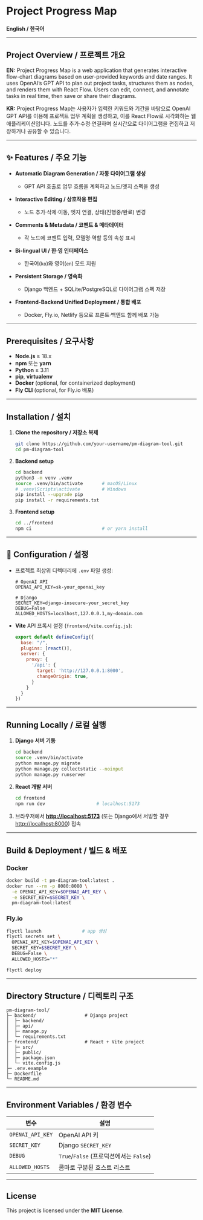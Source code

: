 # Project Progress Map

**English / 한국어**

---

## Project Overview / 프로젝트 개요

**EN:**
Project Progress Map is a web application that generates interactive flow-chart diagrams based on user-provided keywords and date ranges. It uses OpenAI’s GPT API to plan out project tasks, structures them as nodes, and renders them with React Flow. Users can edit, connect, and annotate tasks in real time, then save or share their diagrams.

**KR:**
Project Progress Map는 사용자가 입력한 키워드와 기간을 바탕으로 OpenAI GPT API를 이용해 프로젝트 업무 계획을 생성하고, 이를 React Flow로 시각화하는 웹 애플리케이션입니다. 노드를 추가·수정·연결하며 실시간으로 다이어그램을 편집하고 저장하거나 공유할 수 있습니다.

---

## ✨ Features / 주요 기능

* **Automatic Diagram Generation / 자동 다이어그램 생성**

  * GPT API 호출로 업무 흐름을 계획하고 노드/엣지 스펙을 생성
* **Interactive Editing / 상호작용 편집**

  * 노드 추가·삭제·이동, 엣지 연결, 상태(진행중/완료) 변경
* **Comments & Metadata / 코멘트 & 메타데이터**

  * 각 노드에 코멘트 입력, 모델명·역할 등의 속성 표시
* **Bi-lingual UI / 한·영 인터페이스**

  * 한국어(`ko`)와 영어(`en`) 모드 지원
* **Persistent Storage / 영속화**

  * Django 백엔드 + SQLite/PostgreSQL로 다이어그램 스펙 저장
* **Frontend-Backend Unified Deployment / 통합 배포**

  * Docker, Fly.io, Netlify 등으로 프론트·백엔드 함께 배포 가능

---

## Prerequisites / 요구사항

* **Node.js** ≥ 18.x
* **npm** 또는 **yarn**
* **Python** ≥ 3.11
* **pip**, **virtualenv**
* **Docker** (optional, for containerized deployment)
* **Fly CLI** (optional, for Fly.io 배포)

---

## Installation / 설치

1. **Clone the repository / 저장소 복제**

   ```bash
   git clone https://github.com/your-username/pm-diagram-tool.git
   cd pm-diagram-tool
   ```

2. **Backend setup**

   ```bash
   cd backend
   python3 -m venv .venv
   source .venv/bin/activate       # macOS/Linux
   # .venv\Scripts\activate        # Windows
   pip install --upgrade pip
   pip install -r requirements.txt
   ```

3. **Frontend setup**

   ```bash
   cd ../frontend
   npm ci                          # or yarn install
   ```

---

## 🔧 Configuration / 설정

* 프로젝트 최상위 디렉터리에 `.env` 파일 생성:

  ```dotenv
  # OpenAI API
  OPENAI_API_KEY=sk-your_openai_key

  # Django
  SECRET_KEY=django-insecure-your_secret_key
  DEBUG=False
  ALLOWED_HOSTS=localhost,127.0.0.1,my-domain.com
  ```

* **Vite** API 프록시 설정 (`frontend/vite.config.js`):

  ```js
  export default defineConfig({
    base: "/",
    plugins: [react()],
    server: {
      proxy: {
        '/api': {
          target: 'http://127.0.0.1:8000',
          changeOrigin: true,
        }
      }
    }
  })
  ```

---

## Running Locally / 로컬 실행

1. **Django 서버 기동**

   ```bash
   cd backend
   source .venv/bin/activate
   python manage.py migrate
   python manage.py collectstatic --noinput
   python manage.py runserver
   ```

2. **React 개발 서버**

   ```bash
   cd frontend
   npm run dev                   # localhost:5173
   ```

3. 브라우저에서 [**http://localhost:5173**](http://localhost:5173) (또는 Django에서 서빙할 경우 [http://localhost:8000](http://localhost:8000)) 접속

---

## Build & Deployment / 빌드 & 배포

### Docker

```bash
docker build -t pm-diagram-tool:latest .
docker run --rm -p 8080:8080 \
  -e OPENAI_API_KEY=$OPENAI_API_KEY \
  -e SECRET_KEY=$SECRET_KEY \
  pm-diagram-tool:latest
```

### Fly.io

```bash
flyctl launch               # app 생성
flyctl secrets set \
  OPENAI_API_KEY=$OPENAI_API_KEY \
  SECRET_KEY=$SECRET_KEY \
  DEBUG=False \
  ALLOWED_HOSTS="*"

flyctl deploy
```

---

## Directory Structure / 디렉토리 구조

```
pm-diagram-tool/
├─ backend/                  # Django project
│  ├─ backend/
│  ├─ api/
│  ├─ manage.py
│  └─ requirements.txt
├─ frontend/                 # React + Vite project
│  ├─ src/
│  ├─ public/
│  ├─ package.json
│  └─ vite.config.js
├─ .env.example
├─ Dockerfile
└─ README.md
```

---

## Environment Variables / 환경 변수

| 변수               | 설명                               |
| ---------------- | -------------------------------- |
| `OPENAI_API_KEY` | OpenAI API 키                     |
| `SECRET_KEY`     | Django `SECRET_KEY`              |
| `DEBUG`          | `True`/`False` (프로덕션에서는 `False`) |
| `ALLOWED_HOSTS`  | 콤마로 구분된 호스트 리스트                  |

---

## License

This project is licensed under the **MIT License**.

